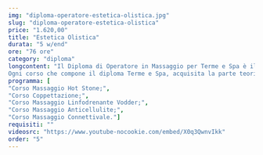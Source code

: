 ```yaml
---
img: "diploma-operatore-estetica-olistica.jpg"
slug: "diploma-operatore-estetica-olistica"
price: "1.620,00"
title: "Estetica Olistica"
durata: "5 w/end"
ore: "76 ore"
category: "diploma"
longcontent: "Il Diploma di Operatore in Massaggio per Terme e Spa è il percorso di studi ideale per chi desidera lavorare come massaggiatore in villaggi turistici, navi da crociera, stutture alberghiere o spa e centri benessere.\n\n
Ogni corso che compone il diploma Terme e Spa, acquisita la parte teorica, verterà principalmente sulla parte di pratica concentrandosi all'apprendimento delle tecniche del massaggio e degli schemi di lavoro in modo tale da mettere l'allievo in condizione, una volta terminato il percorso, di praticare in totale autonomia."
programma: [
"Corso Massaggio Hot Stone;",
"Corso Coppettazione;",
"Corso Massaggio Linfodrenante Vodder;",
"Corso Massaggio Anticellulite;",
"Corso Massaggio Connettivale."]
requisiti: ""
videosrc: "https://www.youtube-nocookie.com/embed/X0q3QwnvIkk"
order: "5"
---
```

